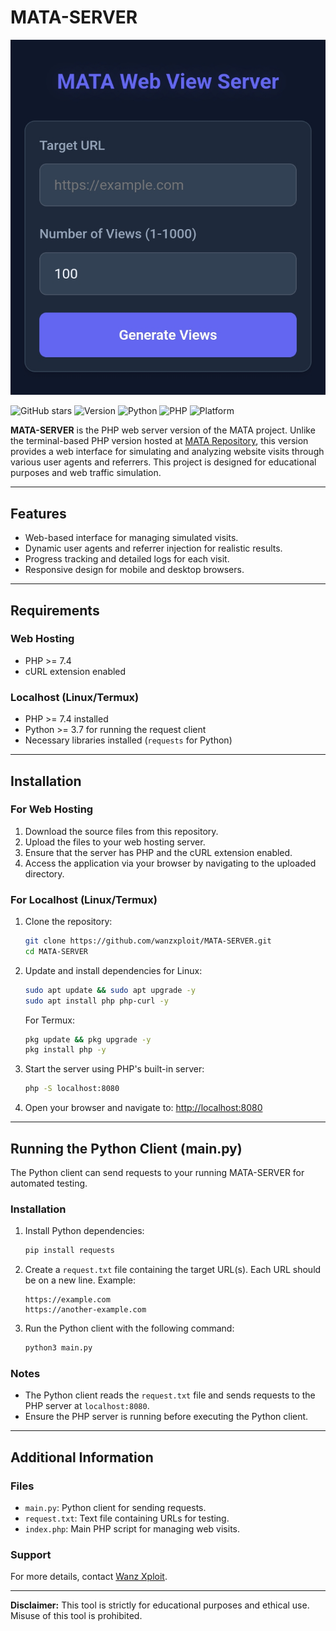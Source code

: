 
# MATA-SERVER

![Banner](banner.png)

![GitHub stars](https://img.shields.io/github/stars/wanzxploit/MATA-SERVER?style=social)
![Version](https://img.shields.io/badge/version-1.5-brightgreen)
![Python](https://img.shields.io/badge/python-3.7+-blue)
![PHP](https://img.shields.io/badge/php-7.4-blue)
![Platform](https://img.shields.io/badge/platform-linux%20%7C%20termux-lightgrey)

**MATA-SERVER** is the PHP web server version of the MATA project. Unlike the terminal-based PHP version hosted at [MATA Repository](https://github.com/wanzxploit/MATA), this version provides a web interface for simulating and analyzing website visits through various user agents and referrers. This project is designed for educational purposes and web traffic simulation.

---

## Features

- Web-based interface for managing simulated visits.
- Dynamic user agents and referrer injection for realistic results.
- Progress tracking and detailed logs for each visit.
- Responsive design for mobile and desktop browsers.

---

## Requirements

### Web Hosting
- PHP >= 7.4
- cURL extension enabled

### Localhost (Linux/Termux)
- PHP >= 7.4 installed
- Python >= 3.7 for running the request client
- Necessary libraries installed (`requests` for Python)

---

## Installation

### For Web Hosting
1. Download the source files from this repository.
2. Upload the files to your web hosting server.
3. Ensure that the server has PHP and the cURL extension enabled.
4. Access the application via your browser by navigating to the uploaded directory.

### For Localhost (Linux/Termux)
1. Clone the repository:
   ```bash
   git clone https://github.com/wanzxploit/MATA-SERVER.git
   cd MATA-SERVER
   ```

2. Update and install dependencies for Linux:
   ```bash
   sudo apt update && sudo apt upgrade -y
   sudo apt install php php-curl -y
   ```

   For Termux:
   ```bash
   pkg update && pkg upgrade -y
   pkg install php -y
   ```

3. Start the server using PHP's built-in server:
   ```bash
   php -S localhost:8080
   ```

4. Open your browser and navigate to:
   [http://localhost:8080](http://localhost:8080)

---

## Running the Python Client (main.py)

The Python client can send requests to your running MATA-SERVER for automated testing.

### Installation
1. Install Python dependencies:
   ```bash
   pip install requests
   ```

2. Create a `request.txt` file containing the target URL(s). Each URL should be on a new line. Example:
   ```
   https://example.com
   https://another-example.com
   ```

3. Run the Python client with the following command:
   ```bash
   python3 main.py
   ```

### Notes
- The Python client reads the `request.txt` file and sends requests to the PHP server at `localhost:8080`.
- Ensure the PHP server is running before executing the Python client.

---

## Additional Information

### Files
- `main.py`: Python client for sending requests.
- `request.txt`: Text file containing URLs for testing.
- `index.php`: Main PHP script for managing web visits.

### Support
For more details, contact [Wanz Xploit](https://github.com/wanzxploit).

---

**Disclaimer:** This tool is strictly for educational purposes and ethical use. Misuse of this tool is prohibited.
